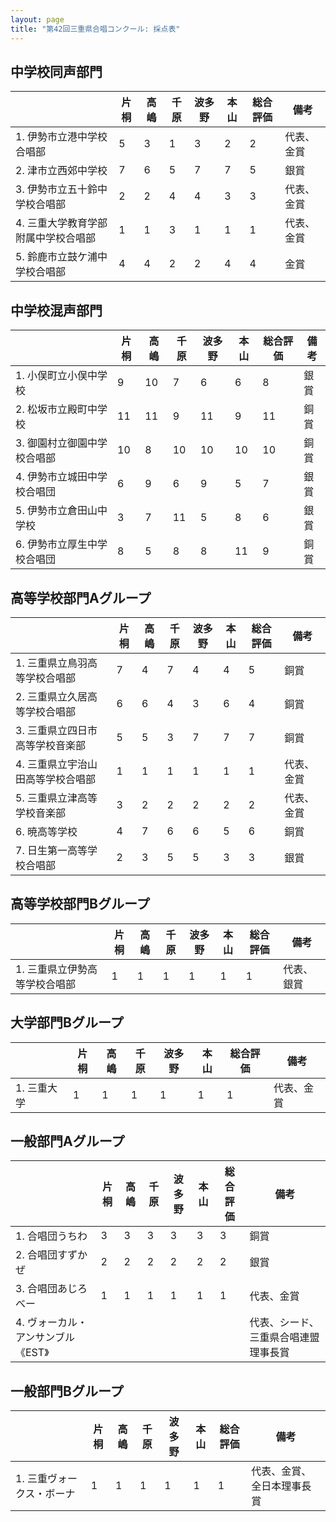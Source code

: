 ```yaml
---
layout: page
title: "第42回三重県合唱コンクール: 採点表"
---
```

中学校同声部門
--------------

|                                     | 片桐 | 高嶋 | 千原 | 波多野 | 本山 | 総合評価 | 備考       |
|-------------------------------------|------|------|------|--------|------|----------|------------|
| 1. 伊勢市立港中学校合唱部           | 5    | 3    | 1    | 3      | 2    | 2        | 代表、金賞 |
| 2. 津市立西郊中学校                 | 7    | 6    | 5    | 7      | 7    | 5        | 銀賞       |
| 3. 伊勢市立五十鈴中学校合唱部       | 2    | 2    | 4    | 4      | 3    | 3        | 代表、金賞 |
| 4. 三重大学教育学部附属中学校合唱部 | 1    | 1    | 3    | 1      | 1    | 1        | 代表、金賞 |
| 5. 鈴鹿市立鼓ケ浦中学校合唱部       | 4    | 4    | 2    | 2      | 4    | 4        | 金賞       |

中学校混声部門
--------------

|                             | 片桐 | 高嶋 | 千原 | 波多野 | 本山 | 総合評価 | 備考 |
|-----------------------------|------|------|------|--------|------|----------|------|
| 1. 小俣町立小俣中学校       | 9    | 10   | 7    | 6      | 6    | 8        | 銀賞 |
| 2. 松坂市立殿町中学校       | 11   | 11   | 9    | 11     | 9    | 11       | 銅賞 |
| 3. 御園村立御園中学校合唱部 | 10   | 8    | 10   | 10     | 10   | 10       | 銅賞 |
| 4. 伊勢市立城田中学校合唱団 | 6    | 9    | 6    | 9      | 5    | 7        | 銀賞 |
| 5. 伊勢市立倉田山中学校     | 3    | 7    | 11   | 5      | 8    | 6        | 銀賞 |
| 6. 伊勢市立厚生中学校合唱団 | 8    | 5    | 8    | 8      | 11   | 9        | 銅賞 |

高等学校部門Aグループ
---------------------

|                                   | 片桐 | 高嶋 | 千原 | 波多野 | 本山 | 総合評価 | 備考       |
|-----------------------------------|------|------|------|--------|------|----------|------------|
| 1. 三重県立鳥羽高等学校合唱部     | 7    | 4    | 7    | 4      | 4    | 5        | 銅賞       |
| 2. 三重県立久居高等学校合唱部     | 6    | 6    | 4    | 3      | 6    | 4        | 銅賞       |
| 3. 三重県立四日市高等学校音楽部   | 5    | 5    | 3    | 7      | 7    | 7        | 銅賞       |
| 4. 三重県立宇治山田高等学校合唱部 | 1    | 1    | 1    | 1      | 1    | 1        | 代表、金賞 |
| 5. 三重県立津高等学校音楽部       | 3    | 2    | 2    | 2      | 2    | 2        | 代表、金賞 |
| 6. 暁高等学校                     | 4    | 7    | 6    | 6      | 5    | 6        | 銅賞       |
| 7. 日生第一高等学校合唱部         | 2    | 3    | 5    | 5      | 3    | 3        | 銀賞       |

高等学校部門Bグループ
---------------------

|                               | 片桐 | 高嶋 | 千原 | 波多野 | 本山 | 総合評価 | 備考       |
|-------------------------------|------|------|------|--------|------|----------|------------|
| 1. 三重県立伊勢高等学校合唱部 | 1    | 1    | 1    | 1      | 1    | 1        | 代表、銀賞 |

大学部門Bグループ
-----------------

|             | 片桐 | 高嶋 | 千原 | 波多野 | 本山 | 総合評価 | 備考       |
|-------------|------|------|------|--------|------|----------|------------|
| 1. 三重大学 | 1    | 1    | 1    | 1      | 1    | 1        | 代表、金賞 |

一般部門Aグループ
-----------------

|                                    | 片桐 | 高嶋 | 千原 | 波多野 | 本山 | 総合評価 | 備考                                 |
|------------------------------------|------|------|------|--------|------|----------|--------------------------------------|
| 1. 合唱団うちわ                    | 3    | 3    | 3    | 3      | 3    | 3        | 銅賞                                 |
| 2. 合唱団すずかぜ                  | 2    | 2    | 2    | 2      | 2    | 2        | 銀賞                                 |
| 3. 合唱団あじろべー                | 1    | 1    | 1    | 1      | 1    | 1        | 代表、金賞                           |
| 4. ヴォーカル・アンサンブル《EST》 |      |      |      |        |      |          | 代表、シード、三重県合唱連盟理事長賞 |

一般部門Bグループ
-----------------

|                           | 片桐 | 高嶋 | 千原 | 波多野 | 本山 | 総合評価 | 備考                       |
|---------------------------|------|------|------|--------|------|----------|----------------------------|
| 1. 三重ヴォークス・ボーナ | 1    | 1    | 1    | 1      | 1    | 1        | 代表、金賞、全日本理事長賞 |
